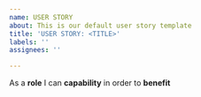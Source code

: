 ```yaml
---
name: USER STORY
about: This is our default user story template
title: 'USER STORY: <TITLE>'
labels: ''
assignees: ''

---
```


As a **role** I can **capability** in order to **benefit**
